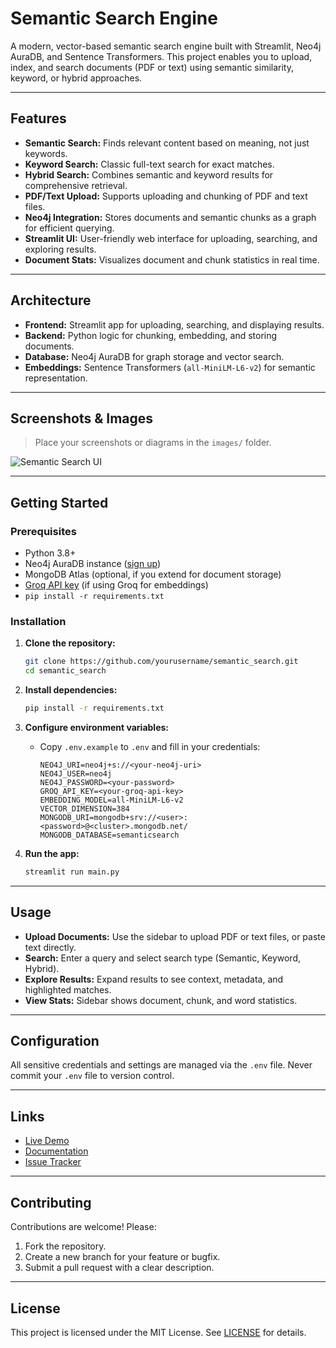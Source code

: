 # Semantic Search Engine

A modern, vector-based semantic search engine built with Streamlit, Neo4j AuraDB, and Sentence Transformers. This project enables you to upload, index, and search documents (PDF or text) using semantic similarity, keyword, or hybrid approaches.

---

## Features

- **Semantic Search:** Finds relevant content based on meaning, not just keywords.
- **Keyword Search:** Classic full-text search for exact matches.
- **Hybrid Search:** Combines semantic and keyword results for comprehensive retrieval.
- **PDF/Text Upload:** Supports uploading and chunking of PDF and text files.
- **Neo4j Integration:** Stores documents and semantic chunks as a graph for efficient querying.
- **Streamlit UI:** User-friendly web interface for uploading, searching, and exploring results.
- **Document Stats:** Visualizes document and chunk statistics in real time.

---

## Architecture

- **Frontend:** Streamlit app for uploading, searching, and displaying results.
- **Backend:** Python logic for chunking, embedding, and storing documents.
- **Database:** Neo4j AuraDB for graph storage and vector search.
- **Embeddings:** Sentence Transformers (`all-MiniLM-L6-v2`) for semantic representation.

---

## Screenshots & Images

> Place your screenshots or diagrams in the `images/` folder.

![Semantic Search UI](image.npg)

---

## Getting Started

### Prerequisites

- Python 3.8+
- Neo4j AuraDB instance ([sign up](https://neo4j.com/cloud/aura/))
- MongoDB Atlas (optional, if you extend for document storage)
- [Groq API key](https://groq.com/) (if using Groq for embeddings)
- `pip install -r requirements.txt`

### Installation

1. **Clone the repository:**
    ```sh
    git clone https://github.com/yourusername/semantic_search.git
    cd semantic_search
    ```

2. **Install dependencies:**
    ```sh
    pip install -r requirements.txt
    ```

3. **Configure environment variables:**
    - Copy `.env.example` to `.env` and fill in your credentials:
      ```
      NEO4J_URI=neo4j+s://<your-neo4j-uri>
      NEO4J_USER=neo4j
      NEO4J_PASSWORD=<your-password>
      GROQ_API_KEY=<your-groq-api-key>
      EMBEDDING_MODEL=all-MiniLM-L6-v2
      VECTOR_DIMENSION=384
      MONGODB_URI=mongodb+srv://<user>:<password>@<cluster>.mongodb.net/
      MONGODB_DATABASE=semanticsearch
      ```

4. **Run the app:**
    ```sh
    streamlit run main.py
    ```

---

## Usage

- **Upload Documents:** Use the sidebar to upload PDF or text files, or paste text directly.
- **Search:** Enter a query and select search type (Semantic, Keyword, Hybrid).
- **Explore Results:** Expand results to see context, metadata, and highlighted matches.
- **View Stats:** Sidebar shows document, chunk, and word statistics.

---

## Configuration

All sensitive credentials and settings are managed via the `.env` file. Never commit your `.env` file to version control.

---

## Links

- [Live Demo](#) <!-- Replace with your deployed app link -->
- [Documentation](#) <!-- Add documentation link if available -->
- [Issue Tracker](#) <!-- Add your issue tracker link -->

---

## Contributing

Contributions are welcome! Please:

1. Fork the repository.
2. Create a new branch for your feature or bugfix.
3. Submit a pull request with a clear description.

---

## License

This project is licensed under the MIT License. See [LICENSE](LICENSE) for details.
